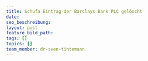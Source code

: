 ```yaml
---
title: Schufa Eintrag der Barclays Bank PLC gelöscht
date:
seo_beschreibung:
layout: post
feature_bild_path:
tags: []
topics: []
team_member: dr-sven-tintemann
---
```

